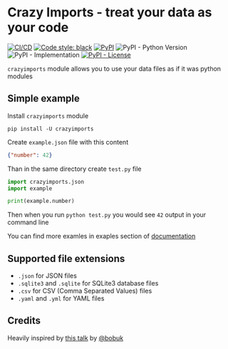 # Crazy Imports - treat your data as your code

[![CI/CD](https://github.com/mishankov/crazy-imports/workflows/CI/CD/badge.svg)](https://github.com/mishankov/crazy-imports/actions?query=workflow:CI/CD)
[![Code style: black](https://img.shields.io/badge/code%20style-black-black)](https://github.com/mishankov/crazy-imports/actions?query=workflow:CI/CD)
[![PyPI](https://img.shields.io/pypi/v/crazyimports)](https://pypi.org/project/crazyimports/)
![PyPI - Python Version](https://img.shields.io/pypi/pyversions/crazyimports)
![PyPI - Implementation](https://img.shields.io/pypi/implementation/crazyimports)
[![PyPI - License](https://img.shields.io/pypi/l/crazyimports)](https://github.com/mishankov/crazy-imports/blob/main/LICENSE)

`crazyimports` module allows you to use your data files as if it was python modules

## Simple example

Install `crazyimports` module

`pip install -U crazyimports`

Create `example.json` file with this content

```json
{"number": 42}
```

 Than in the same directory create `test.py` file

```python
import crazyimports.json
import example

print(example.number)
```

Then when you run `python test.py` you would see `42` output in your command line

You can find more examles in exaples section of [documentation](https://mishankov.github.io/crazy-imports/)

## Supported file extensions

- `.json` for JSON files
- `.sqlite3` and `.sqlite` for SQLite3 database files
- `.csv` for CSV (Comma Separated Values) files
- `.yaml` and `.yml` for YAML files

## Credits

Heavily inspired by [this talk](https://youtu.be/CWZVNgStgbI) by [@bobuk](https://github.com/bobuk)
